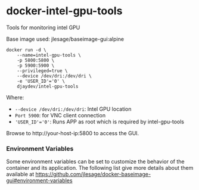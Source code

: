# docker-intel-gpu-tools
Tools for monitoring intel GPU

Base image used: jlesage/baseimage-gui:alpine

```
docker run -d \
    --name=intel-gpu-tools \
    -p 5800:5800 \
    -p 5900:5900 \
    --privileged=true \
    --device /dev/dri:/dev/dri \
    -e 'USER_ID'='0' \
    djaydev/intel-gpu-tools
```

Where:
- `--device /dev/dri:/dev/dri`: Intel GPU location
- `Port 5900`: for VNC client connection
- `'USER_ID'='0'`: Runs APP as root which is required by intel-gpu-tools

Browse to http://your-host-ip:5800 to access the GUI.

### Environment Variables
Some environment variables can be set to customize the behavior of the container and its application. The following list give more details about them available at https://github.com/jlesage/docker-baseimage-gui#environment-variables
